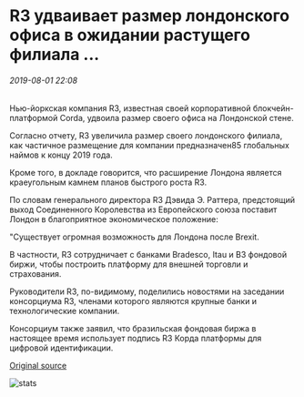 # R3 удваивает размер лондонского офиса в ожидании растущего филиала ...

###### 2019-08-01 22:08

Нью-йоркская компания R3, известная своей корпоративной блокчейн-платформой Corda, удвоила размер своего офиса на Лондонской стене.

Согласно отчету, R3 увеличила размер своего лондонского филиала, как частичное размещение для компании предназначен85 глобальных наймов к концу 2019 года.

Кроме того, в докладе говорится, что расширение Лондона является краеугольным камнем планов быстрого роста R3.

По словам генерального директора R3 Дэвида Э. Раттера, предстоящий выход Соединенного Королевства из Европейского союза поставит Лондон в благоприятное экономическое положение:

"Существует огромная возможность для Лондона после Brexit.

В частности, R3 сотрудничает с банками Bradesco, Itau и B3 фондовой биржи, чтобы построить платформу для внешней торговли и страхования.

Руководители R3, по-видимому, поделились новостями на заседании консорциума R3, членами которого являются крупные банки и технологические компании.

Консорциум также заявил, что бразильская фондовая биржа в настоящее время использует подпись R3 Корда платформы для цифровой идентификации.

[Original source](https://cointelegraph.com/news/r3-doubles-london-office-size-in-anticipation-of-growing-branch)

![stats](https://c.statcounter.com/11760860/0/a89fa40b/1/ "stats")